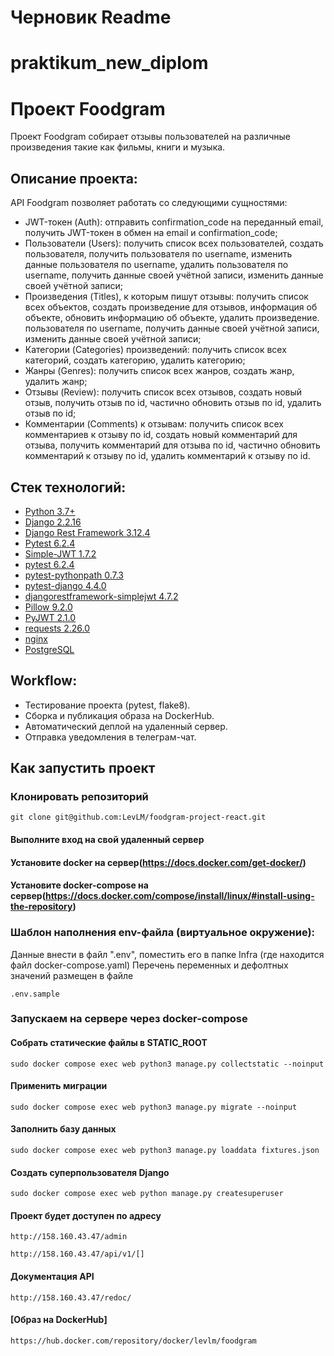 # Черновик Readme
# praktikum_new_diplom
# Проект Foodgram

Проект Foodgram собирает отзывы пользователей на различные произведения такие как
фильмы, книги и музыка.

## Описание проекта:

API Foodgram позволяет работать со следующими сущностями:

* JWT-токен (Auth): отправить confirmation_code на переданный email, получить
  JWT-токен
  в обмен на email и confirmation_code;
* Пользователи (Users): получить список всех пользователей, создать
  пользователя,
  получить пользователя по username, изменить данные пользователя по username,
  удалить
  пользователя по username, получить данные своей учётной записи, изменить
  данные своей учётной записи;
* Произведения (Titles), к которым пишут отзывы: получить список всех объектов,
  создать
  произведение для отзывов, информация об объекте, обновить информацию об
  объекте, удалить произведение.
  пользователя по username, получить данные своей учётной записи, изменить
  данные своей учётной записи;
* Категории (Categories) произведений: получить список всех категорий, создать
  категорию, удалить категорию;
* Жанры (Genres): получить список всех жанров, создать жанр, удалить жанр;
* Отзывы (Review): получить список всех отзывов, создать новый отзыв, получить
  отзыв по id,
  частично обновить отзыв по id, удалить отзыв по id;
* Комментарии (Comments) к отзывам: получить список всех комментариев к отзыву
  по id, создать
  новый комментарий для отзыва, получить комментарий для отзыва по id, частично
  обновить комментарий к отзыву по id, удалить комментарий к отзыву по id.

## Стек технологий:

* [Python 3.7+](https://www.python.org/downloads/)
* [Django 2.2.16](https://www.djangoproject.com/download/)
* [Django Rest Framework 3.12.4](https://pypi.org/project/djangorestframework/#files)
* [Pytest 6.2.4](https://pypi.org/project/pytest/)
* [Simple-JWT 1.7.2](https://pypi.org/project/djangorestframework-simplejwt/)
* [pytest 6.2.4](https://pypi.org/project/pytest/)
* [pytest-pythonpath 0.7.3](https://pypi.org/project/pytest-pythonpath/)
* [pytest-django 4.4.0](https://pypi.org/project/pytest-django/)
* [djangorestframework-simplejwt 4.7.2](https://pypi.org/project/djangorestframework-simplejwt/)
* [Pillow 9.2.0](https://pypi.org/project/Pillow/)
* [PyJWT 2.1.0](https://pypi.org/project/PyJWT/)
* [requests 2.26.0](https://pypi.org/project/requests/)
* [nginx](https://nginx.org/ru/)
* [PostgreSQL](https://www.postgresql.org)

## Workflow:

* Тестирование проекта (pytest, flake8).
* Сборка и публикация образа на DockerHub.
* Автоматический деплой на удаленный сервер.
* Отправка уведомления в телеграм-чат.

## Как запустить проект

### Клонировать репозиторий

```
git clone git@github.com:LevLM/foodgram-project-react.git
```

#### Выполните вход на свой удаленный сервер

#### Установите docker на сервер(https://docs.docker.com/get-docker/)

#### Установите docker-compose на сервер(https://docs.docker.com/compose/install/linux/#install-using-the-repository)


### Шаблон наполнения env-файла (виртуальное окружение):

Данные внести в файл ".env", поместить его в папке Infra (где находится файл docker-compose.yaml)
Перечень переменных и дефолтных значений размещен в файле

```
.env.sample
```


### Запускаем на сервере через docker-compose 

#### Собрать статические файлы в STATIC_ROOT

```
sudo docker compose exec web python3 manage.py collectstatic --noinput
```

#### Применить миграции

```
sudo docker compose exec web python3 manage.py migrate --noinput
```

#### Заполнить базу данных

```
sudo docker compose exec web python3 manage.py loaddata fixtures.json
```

#### Создать суперпользователя Django

```
sudo docker compose exec web python manage.py createsuperuser
```


#### Проект будет доступен по адресу

```
http://158.160.43.47/admin

http://158.160.43.47/api/v1/[]
```

#### Документация API

```
http://158.160.43.47/redoc/
```

#### [Образ на DockerHub]

```
https://hub.docker.com/repository/docker/levlm/foodgram
```
